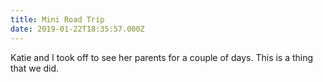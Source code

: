 ```yaml
---
title: Mini Road Trip
date: 2019-01-22T18:35:57.000Z
---
```


Katie and I took off to see her parents for a couple of days. This is a thing that we did.
